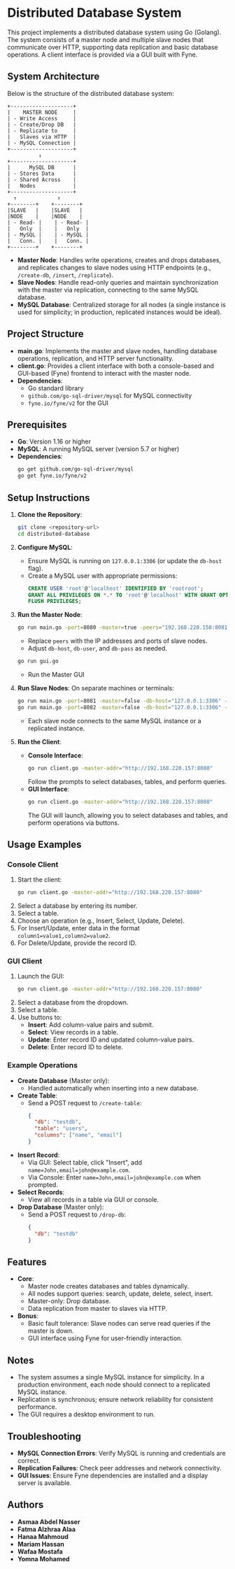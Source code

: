 # Distributed Database System

This project implements a distributed database system using Go (Golang). The system consists of a master node and multiple slave nodes that communicate over HTTP, supporting data replication and basic database operations. A client interface is provided via a GUI built with Fyne.

## System Architecture

Below is the structure of the distributed database system:

```
+--------------------+
|    MASTER NODE     |
| - Write Access     |
| - Create/Drop DB   |
| - Replicate to     |
|   Slaves via HTTP  |
| - MySQL Connection |
+--------------------+
          ↓
+--------------------+
|      MySQL DB      |
| - Stores Data      |
| - Shared Across    |
|   Nodes            |
+--------------------+
  ↑             ↑
+--------+    +--------+
|SLAVE   |    |SLAVE   |
|NODE    |    |NODE    |
| - Read- |    | - Read- |
|   Only  |    |   Only  |
| - MySQL |    | - MySQL |
|   Conn. |    |   Conn. |
+--------+    +--------+
```

- **Master Node**: Handles write operations, creates and drops databases, and replicates changes to slave nodes using HTTP endpoints (e.g., `/create-db`, `/insert`, `/replicate`).
- **Slave Nodes**: Handle read-only queries and maintain synchronization with the master via replication, connecting to the same MySQL database.
- **MySQL Database**: Centralized storage for all nodes (a single instance is used for simplicity; in production, replicated instances would be ideal).

## Project Structure

- **main.go**: Implements the master and slave nodes, handling database operations, replication, and HTTP server functionality.
- **client.go**: Provides a client interface with both a console-based and GUI-based (Fyne) frontend to interact with the master node.
- **Dependencies**:
  - Go standard library
  - `github.com/go-sql-driver/mysql` for MySQL connectivity
  - `fyne.io/fyne/v2` for the GUI

## Prerequisites

- **Go**: Version 1.16 or higher
- **MySQL**: A running MySQL server (version 5.7 or higher)
- **Dependencies**:
  ```bash
  go get github.com/go-sql-driver/mysql
  go get fyne.io/fyne/v2
  ```

## Setup Instructions

1. **Clone the Repository**:
   ```bash
   git clone <repository-url>
   cd distributed-database
   ```

2. **Configure MySQL**:
   - Ensure MySQL is running on `127.0.0.1:3306` (or update the `db-host` flag).
   - Create a MySQL user with appropriate permissions:
     ```sql
     CREATE USER 'root'@'localhost' IDENTIFIED BY 'rootroot';
     GRANT ALL PRIVILEGES ON *.* TO 'root'@'localhost' WITH GRANT OPTION;
     FLUSH PRIVILEGES;
     ```

3. **Run the Master Node**:
   ```bash
   go run main.go -port=8080 -master=true -peers="192.168.220.158:8081,192.168.220.159:8082" -db-host="127.0.0.1:3306" -db-user="root" -db-pass="rootroot"
   ```
   - Replace `peers` with the IP addresses and ports of slave nodes.
   - Adjust `db-host`, `db-user`, and `db-pass` as needed.
   ```bash
   go run gui.go
   ```
   - Run the Master GUI

4. **Run Slave Nodes**:
   On separate machines or terminals:
   ```bash
   go run main.go -port=8081 -master=false -db-host="127.0.0.1:3306" -db-user="root" -db-pass="rootroot"
   go run main.go -port=8082 -master=false -db-host="127.0.0.1:3306" -db-user="root" -db-pass="rootroot"
   ```
   - Each slave node connects to the same MySQL instance or a replicated instance.

5. **Run the Client**:
   - **Console Interface**:
     ```bash
     go run client.go -master-addr="http://192.168.220.157:8080"
     ```
     Follow the prompts to select databases, tables, and perform queries.
   - **GUI Interface**:
     ```bash
     go run client.go -master-addr="http://192.168.220.157:8080"
     ```
     The GUI will launch, allowing you to select databases and tables, and perform operations via buttons.

## Usage Examples

### Console Client
1. Start the client:
   ```bash
   go run client.go -master-addr="http://192.168.220.157:8080"
   ```
2. Select a database by entering its number.
3. Select a table.
4. Choose an operation (e.g., Insert, Select, Update, Delete).
5. For Insert/Update, enter data in the format `column1=value1,column2=value2`.
6. For Delete/Update, provide the record ID.

### GUI Client
1. Launch the GUI:
   ```bash
   go run client.go -master-addr="http://192.168.220.157:8080"
   ```
2. Select a database from the dropdown.
3. Select a table.
4. Use buttons to:
   - **Insert**: Add column-value pairs and submit.
   - **Select**: View records in a table.
   - **Update**: Enter record ID and updated column-value pairs.
   - **Delete**: Enter record ID to delete.

### Example Operations
- **Create Database** (Master only):
  - Handled automatically when inserting into a new database.
- **Create Table**:
  - Send a POST request to `/create-table`:
    ```json
    {
      "db": "testdb",
      "table": "users",
      "columns": ["name", "email"]
    }
    ```
- **Insert Record**:
  - Via GUI: Select table, click "Insert", add `name=John,email=john@example.com`.
  - Via Console: Enter `name=John,email=john@example.com` when prompted.
- **Select Records**:
  - View all records in a table via GUI or console.
- **Drop Database** (Master only):
  - Send a POST request to `/drop-db`:
    ```json
    {
      "db": "testdb"
    }
    ```

## Features

- **Core**:
  - Master node creates databases and tables dynamically.
  - All nodes support queries: search, update, delete, select, insert.
  - Master-only: Drop database.
  - Data replication from master to slaves via HTTP.
- **Bonus**:
  - Basic fault tolerance: Slave nodes can serve read queries if the master is down.
  - GUI interface using Fyne for user-friendly interaction.

## Notes

- The system assumes a single MySQL instance for simplicity. In a production environment, each node should connect to a replicated MySQL instance.
- Replication is synchronous; ensure network reliability for consistent performance.
- The GUI requires a desktop environment to run.

## Troubleshooting

- **MySQL Connection Errors**: Verify MySQL is running and credentials are correct.
- **Replication Failures**: Check peer addresses and network connectivity.
- **GUI Issues**: Ensure Fyne dependencies are installed and a display server is available.

## Authors

- **Asmaa Abdel Nasser**
- **Fatma Alzhraa Alaa**
- **Hanaa Mahmoud**
- **Mariam Hassan**
- **Wafaa Mostafa**
- **Yomna Mohamed**
